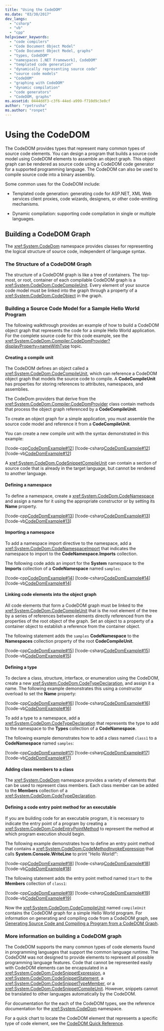 ```yaml
---
title: "Using the CodeDOM"
ms.date: "03/30/2017"
dev_langs: 
  - "csharp"
  - "vb"
  - "cpp"
helpviewer_keywords: 
  - "code compilers"
  - "Code Document Object Model"
  - "Code Document Object Model, graphs"
  - "types, CodeDOM"
  - "namespaces [.NET Framework], CodeDOM"
  - "templated code generation"
  - "dynamically representing source code"
  - "source code models"
  - "CodeDOM"
  - "graphing with CodeDOM"
  - "dynamic compilation"
  - "code generators"
  - "CodeDOM, graphs"
ms.assetid: 0444ddf3-c3f6-44ed-a999-f710d9c3e0cf
author: "rpetrusha"
ms.author: "ronpet"
---
```

# Using the CodeDOM
The CodeDOM provides types that represent many common types of source code elements. You can design a program that builds a source code model using CodeDOM elements to assemble an object graph. This object graph can be rendered as source code using a CodeDOM code generator for a supported programming language. The CodeDOM can also be used to compile source code into a binary assembly.  
  
 Some common uses for the CodeDOM include:  
  
- Templated code generation: generating code for ASP.NET, XML Web services client proxies, code wizards, designers, or other code-emitting mechanisms.  
  
- Dynamic compilation: supporting code compilation in single or multiple languages.  
  
## Building a CodeDOM Graph  
 The <xref:System.CodeDom> namespace provides classes for representing the logical structure of source code, independent of language syntax.  
  
### The Structure of a CodeDOM Graph  
 The structure of a CodeDOM graph is like a tree of containers. The top-most, or root, container of each compilable CodeDOM graph is a <xref:System.CodeDom.CodeCompileUnit>. Every element of your source code model must be linked into the graph through a property of a <xref:System.CodeDom.CodeObject> in the graph.  
  
### Building a Source Code Model for a Sample Hello World Program  
 The following walkthrough provides an example of how to build a CodeDOM object graph that represents the code for a simple Hello World application. For the complete source code for this code example, see the <xref:System.CodeDom.Compiler.CodeDomProvider?displayProperty=nameWithType> topic.  
  
#### Creating a compile unit  
 The CodeDOM defines an object called a <xref:System.CodeDom.CodeCompileUnit>, which can reference a CodeDOM object graph that models the source code to compile. A **CodeCompileUnit** has properties for storing references to attributes, namespaces, and assemblies.  
  
 The CodeDom providers that derive from the <xref:System.CodeDom.Compiler.CodeDomProvider> class contain methods that process the object graph referenced by a **CodeCompileUnit**.  
  
 To create an object graph for a simple application, you must assemble the source code model and reference it from a **CodeCompileUnit**.  
  
 You can create a new compile unit with the syntax demonstrated in this example:  
  
 [!code-cpp[CodeDomExample#12](../../../samples/snippets/cpp/VS_Snippets_CLR/CodeDomExample/CPP/source2.cpp#12)]
 [!code-csharp[CodeDomExample#12](../../../samples/snippets/csharp/VS_Snippets_CLR/CodeDomExample/CS/source2.cs#12)]
 [!code-vb[CodeDomExample#12](../../../samples/snippets/visualbasic/VS_Snippets_CLR/CodeDomExample/VB/source2.vb#12)]  
  
 A <xref:System.CodeDom.CodeSnippetCompileUnit> can contain a section of source code that is already in the target language, but cannot be rendered to another language.  
  
#### Defining a namespace  
 To define a namespace, create a <xref:System.CodeDom.CodeNamespace> and assign a name for it using the appropriate constructor or by setting its **Name** property.  
  
 [!code-cpp[CodeDomExample#13](../../../samples/snippets/cpp/VS_Snippets_CLR/CodeDomExample/CPP/source2.cpp#13)]
 [!code-csharp[CodeDomExample#13](../../../samples/snippets/csharp/VS_Snippets_CLR/CodeDomExample/CS/source2.cs#13)]
 [!code-vb[CodeDomExample#13](../../../samples/snippets/visualbasic/VS_Snippets_CLR/CodeDomExample/VB/source2.vb#13)]  
  
#### Importing a namespace  
 To add a namespace import directive to the namespace, add a <xref:System.CodeDom.CodeNamespaceImport> that indicates the namespace to import to the **CodeNamespace.Imports** collection.  
  
 The following code adds an import for the **System** namespace to the **Imports** collection of a **CodeNamespace** named `samples`:  
  
 [!code-cpp[CodeDomExample#14](../../../samples/snippets/cpp/VS_Snippets_CLR/CodeDomExample/CPP/source2.cpp#14)]
 [!code-csharp[CodeDomExample#14](../../../samples/snippets/csharp/VS_Snippets_CLR/CodeDomExample/CS/source2.cs#14)]
 [!code-vb[CodeDomExample#14](../../../samples/snippets/visualbasic/VS_Snippets_CLR/CodeDomExample/VB/source2.vb#14)]  
  
#### Linking code elements into the object graph  
 All code elements that form a CodeDOM graph must be linked to the <xref:System.CodeDom.CodeCompileUnit> that is the root element of the tree by a series of references between elements directly referenced from the properties of the root object of the graph. Set an object to a property of a container object to establish a reference from the container object.  
  
 The following statement adds the `samples` **CodeNamespace** to the **Namespaces** collection property of the root **CodeCompileUnit**.  
  
 [!code-cpp[CodeDomExample#15](../../../samples/snippets/cpp/VS_Snippets_CLR/CodeDomExample/CPP/source2.cpp#15)]
 [!code-csharp[CodeDomExample#15](../../../samples/snippets/csharp/VS_Snippets_CLR/CodeDomExample/CS/source2.cs#15)]
 [!code-vb[CodeDomExample#15](../../../samples/snippets/visualbasic/VS_Snippets_CLR/CodeDomExample/VB/source2.vb#15)]  
  
#### Defining a type  
 To declare a class, structure, interface, or enumeration using the CodeDOM, create a new <xref:System.CodeDom.CodeTypeDeclaration>, and assign it a name. The following example demonstrates this using a constructor overload to set the **Name** property:  
  
 [!code-cpp[CodeDomExample#16](../../../samples/snippets/cpp/VS_Snippets_CLR/CodeDomExample/CPP/source2.cpp#16)]
 [!code-csharp[CodeDomExample#16](../../../samples/snippets/csharp/VS_Snippets_CLR/CodeDomExample/CS/source2.cs#16)]
 [!code-vb[CodeDomExample#16](../../../samples/snippets/visualbasic/VS_Snippets_CLR/CodeDomExample/VB/source2.vb#16)]  
  
 To add a type to a namespace, add a <xref:System.CodeDom.CodeTypeDeclaration> that represents the type to add to the namespace to the **Types** collection of a **CodeNamespace**.  
  
 The following example demonstrates how to add a class named `class1` to a **CodeNamespace** named `samples`:  
  
 [!code-cpp[CodeDomExample#17](../../../samples/snippets/cpp/VS_Snippets_CLR/CodeDomExample/CPP/source2.cpp#17)]
 [!code-csharp[CodeDomExample#17](../../../samples/snippets/csharp/VS_Snippets_CLR/CodeDomExample/CS/source2.cs#17)]
 [!code-vb[CodeDomExample#17](../../../samples/snippets/visualbasic/VS_Snippets_CLR/CodeDomExample/VB/source2.vb#17)]  
  
#### Adding class members to a class  
 The <xref:System.CodeDom> namespace provides a variety of elements that can be used to represent class members. Each class member can be added to the **Members** collection of a <xref:System.CodeDom.CodeTypeDeclaration>.  
  
#### Defining a code entry point method for an executable  
 If you are building code for an executable program, it is necessary to indicate the entry point of a program by creating a <xref:System.CodeDom.CodeEntryPointMethod> to represent the method at which program execution should begin.  
  
 The following example demonstrates how to define an entry point method that contains a <xref:System.CodeDom.CodeMethodInvokeExpression> that calls **System.Console.WriteLine** to print "Hello World!":  
  
 [!code-cpp[CodeDomExample#18](../../../samples/snippets/cpp/VS_Snippets_CLR/CodeDomExample/CPP/source2.cpp#18)]
 [!code-csharp[CodeDomExample#18](../../../samples/snippets/csharp/VS_Snippets_CLR/CodeDomExample/CS/source2.cs#18)]
 [!code-vb[CodeDomExample#18](../../../samples/snippets/visualbasic/VS_Snippets_CLR/CodeDomExample/VB/source2.vb#18)]  
  
 The following statement adds the entry point method named `Start` to the **Members** collection of `class1`:  
  
 [!code-cpp[CodeDomExample#19](../../../samples/snippets/cpp/VS_Snippets_CLR/CodeDomExample/CPP/source2.cpp#19)]
 [!code-csharp[CodeDomExample#19](../../../samples/snippets/csharp/VS_Snippets_CLR/CodeDomExample/CS/source2.cs#19)]
 [!code-vb[CodeDomExample#19](../../../samples/snippets/visualbasic/VS_Snippets_CLR/CodeDomExample/VB/source2.vb#19)]  
  
 Now the <xref:System.CodeDom.CodeCompileUnit> named `compileUnit` contains the CodeDOM graph for a simple Hello World program. For information on generating and compiling code from a CodeDOM graph, see [Generating Source Code and Compiling a Program from a CodeDOM Graph](../../../docs/framework/reflection-and-codedom/generating-and-compiling-source-code-from-a-codedom-graph.md).  
  
### More information on building a CodeDOM graph  
 The CodeDOM supports the many common types of code elements found in programming languages that support the common language runtime. The CodeDOM was not designed to provide elements to represent all possible programming language features. Code that cannot be represented easily with CodeDOM elements can be encapsulated in a <xref:System.CodeDom.CodeSnippetExpression>, a <xref:System.CodeDom.CodeSnippetStatement>, a <xref:System.CodeDom.CodeSnippetTypeMember>, or a <xref:System.CodeDom.CodeSnippetCompileUnit>. However, snippets cannot be translated to other languages automatically by the CodeDOM.  
  
 For documentation for the each of the CodeDOM types, see the reference documentation for the <xref:System.CodeDom> namespace.  
  
 For a quick chart to locate the CodeDOM element that represents a specific type of code element, see the [CodeDOM Quick Reference](https://docs.microsoft.com/previous-versions/dotnet/netframework-4.0/f1dfsbhc(v=vs.100)).
